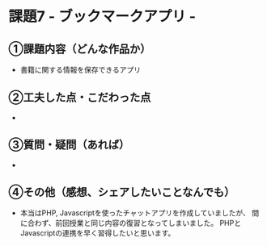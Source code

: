 # 課題7 - ブックマークアプリ -

## ①課題内容（どんな作品か）
- 書籍に関する情報を保存できるアプリ

## ②工夫した点・こだわった点
- 

## ③質問・疑問（あれば）
- 

## ④その他（感想、シェアしたいことなんでも）
- 本当はPHP, Javascriptを使ったチャットアプリを作成していましたが、
間に合わず、前回授業と同じ内容の復習となってしまいました。
PHPとJavascriptの連携を早く習得したいと思います。

